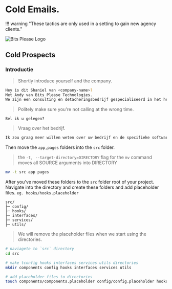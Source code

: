 # Cold Emails.

!!! warning "These tactics are only used in a setting to gain new agency clients."


![Bits Please Logo](../images/logo.png)

## Cold Prospects

### Introductie

<!-- Shortly introduce yourself and the company -->

> Shortly introduce yourself and the company.

```bash
Hey is dit Shaniel van <company-name>? 
Met Andy van Bits Please Technologies.
We zijn een consulting en detacheringsbedrijf gespecialiseerd in het helpen van bedrijven zoals het uwe om technologie in te zetten voor groei.
```

> Politely make sure you're not calling at the wrong time.

```
Bel ik u gelegen?
```

> Vraag over het bedrijf.

```bash
Ik zou graag meer willen weten over uw bedrijf en de specifieke softwareontwikkelings- en onderhoudsbehoeften die u heeft. Kunt u mij wat meer vertellen over uw huidige uitdagingen en doelen op dit gebied?
```


Then move the `app,pages` folders into the `src` folder.

> the `-t, --target-directory=DIRECTORY` flag for the `mv` command moves all SOURCE arguments into DIRECTORY

```bash
mv -t src app pages
```

After you've moved these folders to the `src` folder root of your project. Navigate into the directory and create these folders and add placeholder files. `eg. hooks/hooks.placeholder`

```
src/
├─ config/
├─ hooks/
├─ interfaces/
├─ services/
├─ utils/
```

> We will remove the placeholder files when we start using the directories.

```bash
# naviagete to `src` directory
cd src

# make tconfig hooks interfaces services utils directories
mkdir components config hooks interfaces services utils

# add placeholder files to directories
touch components/components.placeholder config/config.placeholder hooks/hooks.placeholder interfaces/interfaces.placeholder services/services.placeholder utils/utils.placeholder
```